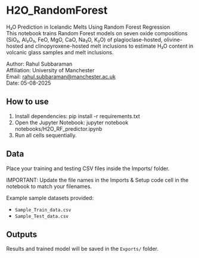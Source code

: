 # H2O_RandomForest
H₂O Prediction in Icelandic Melts Using Random Forest Regression <br>
This notebook trains Random Forest models on seven oxide compositions (SiO₂, Al₂O₃, FeO, MgO, CaO, Na₂O, K₂O) of plagioclase-hosted, olivine-hosted and clinopyroxene-hosted melt inclusions to estimate H₂O content in volcanic glass samples and melt inclusions.

Author: Rahul Subbaraman <br>
Affiliation: University of Manchester <br>
Email: rahul.subbaraman@manchester.ac.uk <br>
Date: 05-08-2025

## How to use

1. Install dependencies: pip install -r requirements.txt
2. Open the Jupyter Notebook: jupyter notebook notebooks/H2O_RF_predictor.ipynb
3. Run all cells sequentially.

## Data
Place your training and testing CSV files inside the Imports/ folder.

IMPORTANT: Update the file names in the Imports & Setup code cell in the notebook to match your filenames.

Example sample datasets provided:
- `Sample_Train_data.csv`
- `Sample_Test_data.csv`

## Outputs
Results and trained model will be saved in the `Exports/` folder.
